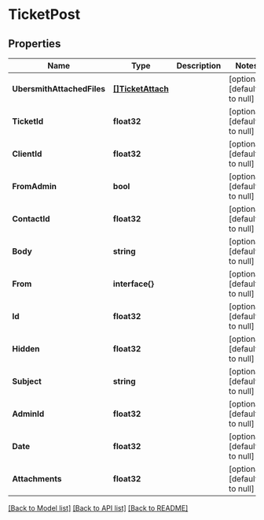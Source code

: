 # TicketPost

## Properties
Name | Type | Description | Notes
------------ | ------------- | ------------- | -------------
**UbersmithAttachedFiles** | [**[]TicketAttach**](TicketAttach.md) |  | [optional] [default to null]
**TicketId** | **float32** |  | [optional] [default to null]
**ClientId** | **float32** |  | [optional] [default to null]
**FromAdmin** | **bool** |  | [optional] [default to null]
**ContactId** | **float32** |  | [optional] [default to null]
**Body** | **string** |  | [optional] [default to null]
**From** | **interface{}** |  | [optional] [default to null]
**Id** | **float32** |  | [optional] [default to null]
**Hidden** | **float32** |  | [optional] [default to null]
**Subject** | **string** |  | [optional] [default to null]
**AdminId** | **float32** |  | [optional] [default to null]
**Date** | **float32** |  | [optional] [default to null]
**Attachments** | **float32** |  | [optional] [default to null]

[[Back to Model list]](../README.md#documentation-for-models) [[Back to API list]](../README.md#documentation-for-api-endpoints) [[Back to README]](../README.md)


